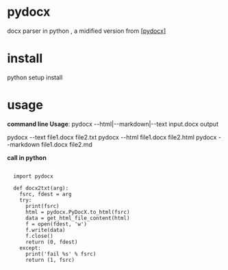 # pydocx
docx parser in python , a midified version from <a href="https://github.com/CenterForOpenScience/pydocx">[pydocx]</a>

# install
python setup install

# usage
**command line Usage**: pydocx --html|--markdown|--text input.docx output

  pydocx --text file1.docx file2.txt
  pydocx --html file1.docx file2.html
  pydocx --markdown file1.docx file2.md

**call in python**

  <pre><code>
  import pydocx
  
  def docx2txt(arg):
    fsrc, fdest = arg
    try:
      print(fsrc) 
      html = pydocx.PyDocX.to_html(fsrc)
      data = get_html_file_content(html)
      f = open(fdest, 'w')
      f.write(data)
      f.close()
      return (0, fdest)
    except:
      print('fail %s' % fsrc)
      return (1, fsrc)
</code></pre>
